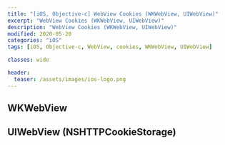 ```yaml
---
title: "[iOS, Objective-c] WebView Cookies (WKWebView, UIWebView)"
excerpt: "WebView Cookies (WKWebView, UIWebView)"
description: "WebView Cookies (WKWebView, UIWebView)"
modified: 2020-05-20
categories: "iOS"
tags: [iOS, Objective-c, WebView, cookies, WKWebView, UIWebView]

classes: wide

header:
  teaser: /assets/images/ios-logo.png
---
```


## WKWebView
<script src="https://gist.github.com/tigi44/9957190bd326b6e3e8608c34e37810fa.js"></script>

## UIWebView (NSHTTPCookieStorage)
<script src="https://gist.github.com/tigi44/6c136f3a6db079eebce252ac22b0b753.js"></script>
